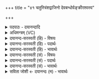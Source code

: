 +++
title = "४१ चतुस्त्रिंशद्वाजिनो देवबन्धोर्वङ्क्रीरश्वस्य"

+++
<details><summary>पदपाठः - दयानन्दादि</summary>

चतु॑स्त्रिꣳश॒दिति॒ चतुः॑ऽत्रिꣳशत्। वा॒जिनः॑। दे॒वब॑न्धो॒रिति॑ दे॒वऽब॑न्धोः॒। वङ्क्रीः॑। अश्व॑स्य। स्वधि॑ति॒रिति॒ स्वऽधि॑तिः। सम्। ए॒ति॒। अच्छि॑द्रा। गात्रा॑। व॒युना॑। कृ॒णो॒तु॒। परु॑ष्परुः। परुः॑परु॒रिति॒ परुः॑ऽपरुः। अ॒नु॒घुष्येत्य॑नु॒ऽघुष्य॑। वि। श॒स्त॒। ४१।
</details>

<details><summary>अधिमन्त्रम् (VC)</summary>

- यज्ञो देवता
- गोतम ऋषिः
- त्रिष्टुप्
- धैवतः
</details>

<details><summary>दयानन्द-सरस्वती (हि) - विषयः</summary>

फिर उसी विषय को अगले मन्त्र में कहा है ॥
</details>

<details><summary>दयानन्द-सरस्वती (हि) - पदार्थः</summary>

पदार्थान्वयभाषाः -  हे मनुष्यो ! जैसे घुड़चढ़ा चाबुकी जन (देवबन्धोः) जिसके विद्वान् बन्धु के समान उस (वाजिनः) वेगवान् (अश्वस्य) घोड़े की (चतुस्त्रिंशत्) चौंतीस (वङ्क्रीः) टेढ़ी-मेंढ़ी चालों को (सम्, एति) अच्छे प्रकार प्राप्त होता और (अच्छिद्रा) छेद-भेद रहित (गात्रा) अङ्ग और (वयुना) उत्तम ज्ञानों को (कृणोतु) करे, वैसे उस के (परुष्परुः) प्रत्येक मर्मस्थान को (अनुघुष्य) अनुकूलता से बजाकर (स्वधितिः) वज्र के समान वर्त्तमान तुम लोग रोगों को (वि, शस्त) विशेषता से छिन्न-भिन्न करो ॥४१ ॥
</details>

<details><summary>दयानन्द-सरस्वती (हि) - भावार्थः</summary>

भावार्थभाषाः -  हे मनुष्यो ! जैसे घोड़ों को सिखानेवाला चतुर जन चौंतीस चित्र-विचित्र गतियों को घोड़े को पहुँचाता और वैद्यजन प्राणियों को नीरोग करता है, वैसे ही और पशुओं की रक्षा से उन्नति करनी चाहिये ॥४१ ॥
</details>

<details><summary>दयानन्द-सरस्वती (सं) - विषयः</summary>

पुनस्तमेव विषयमाह ॥
</details>

<details><summary>दयानन्द-सरस्वती (सं) - पदार्थः</summary>

पदार्थान्वयभाषाः -  हे मनुष्याः ! यथाऽश्वशिक्षको देवबन्धोर्वाजिनोऽश्वस्य चतुस्त्रिंशद्वङ्क्रीः समेत्यच्छिद्रा गात्रा वयुना कृणोतु, तस्य परुष्परुरनुघुष्य स्वधितिरिव रोगान् यूयं विशस्त ॥४१ ॥
</details>

<details><summary>दयानन्द-सरस्वती (सं) - भावार्थः</summary>

भावार्थभाषाः -  हे मनुष्याः ! यथा चतुरोऽश्वशिकक्षश्चतुस्त्रिंशद् विचित्रा गतीरश्वं नयति, वैद्यश्चारोगिणं करोति, तथैवान्येषां पशूनां रक्षणेनोन्नतिः कार्या ॥४१ ॥
</details>

<details><summary>सविता जोशी ← दयानन्दः (म) - भावार्थः</summary>

भावार्थभाषाः -  हे माणसांनो ! जसे चतुर अश्वशिक्षक घोड्यांना चौतीस विविध गती शिकवितात व वैद्य प्राण्यांना निरोगी करतात, तसेच इतरही पशूंचे रक्षण करावे.
</details>
